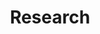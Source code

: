 ---
# This topic lives at
# https://digital.gov/topics/research

slug: "research"

# Topic Title
title: "Research"
deck: "Use thoughtful exploration and learning to support continuous, strategic decision-making"

# description — keep it short and clear
summary: "Research is an important tool to help you understand real user needs, behaviors, and experiences. By using tools like surveys, analytics, and interviews, you can make informed decisions on products, programs, and projects."

aliases:
  - /topics/18f-methods/
  - /topics/a-b-testing/
  - /topics/community-ab-testing/
  - /topics/methodology/
  - /topics/personas/
  - /topics/quick-study/
  - /topics/user-research/
  - /topics/user-testing-and-research/

# Weight
weight: 2

# Set the legislation card title and link
legislation:
  title: "Executive Order 14058 and OMB Circular A-11, Section 280"
  link: "https://digital.gov/resources/requirements-for-transforming-federal-customer-experience-and-service-delivery/"

# Featured resource to display at the top of the page
featured_resources:
  resources:
  - link: "guides/hcd/"

# Featured community to display at the top of the page
featured_communities:
  - "user-experience"
  - "web-analytics"

# Curated list of content, can be internal or external links
featured_links:
  title: "Research: Essential knowledge"
  resources:
  - title: "Unsolicited data: A valuable resource for digital customer experience enhancement"
    summary: "Learn how user-initiated feedback can help you shape your customer experience approach."
    href: "https://digital.gov/2024/06/25/unsolicited-data-a-valuable-resource-for-digital-customer-experience-enhancement/"
  - title: "18F User Experience Guide: Research"
    summary: "Find information about conducting ethical, inclusive, and unbiased research with people from start to finish."
    href: "https://guides.18f.gov/ux-guide/research/"
  - title: "A guide to the Paperwork Reduction Act"
    summary: "Explore common questions related to the Paperwork Reduction Act, a law governing how federal agencies collect information from the public."
    href: "https://pra.digital.gov "
  - title: "Uncovering impactful solutions through user research"
    summary: "Understand the needs and behaviors of your users so you can develop a product or service that supports them."
    href: "https://digital.gov/2024/10/04/uncovering-impactful-solutions-through-user-research/ "

# For more information on managing topics,
# see https://github.com/GSA/digitalgov.gov/wiki

---